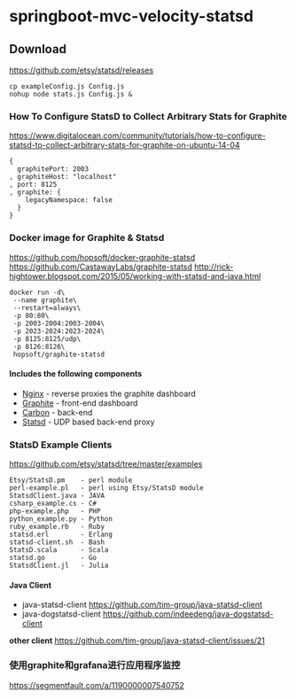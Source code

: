 # springboot-mvc-velocity-statsd

## Download
https://github.com/etsy/statsd/releases
```
cp exampleConfig.js Config.js
nohup node stats.js Config.js &
```

### How To Configure StatsD to Collect Arbitrary Stats for Graphite
https://www.digitalocean.com/community/tutorials/how-to-configure-statsd-to-collect-arbitrary-stats-for-graphite-on-ubuntu-14-04

```
{
  graphitePort: 2003
, graphiteHost: "localhost"
, port: 8125
, graphite: {
    legacyNamespace: false
  }
}
```

### Docker image for Graphite & Statsd
https://github.com/hopsoft/docker-graphite-statsd<br>
https://github.com/CastawayLabs/graphite-statsd
http://rick-hightower.blogspot.com/2015/05/working-with-statsd-and-java.html

```
docker run -d\
 --name graphite\
 --restart=always\
 -p 80:80\
 -p 2003-2004:2003-2004\
 -p 2023-2024:2023-2024\
 -p 8125:8125/udp\
 -p 8126:8126\
 hopsoft/graphite-statsd
```

#### Includes the following components

* [Nginx](http://nginx.org/) - reverse proxies the graphite dashboard
* [Graphite](http://graphite.readthedocs.org/en/latest/) - front-end dashboard
* [Carbon](http://graphite.readthedocs.org/en/latest/carbon-daemons.html) - back-end
* [Statsd](https://github.com/etsy/statsd/wiki) - UDP based back-end proxy

### StatsD Example Clients
https://github.com/etsy/statsd/tree/master/examples

```
Etsy/StatsD.pm    - perl module
perl-example.pl   - perl using Etsy/StatsD module
StatsdClient.java - JAVA
csharp_example.cs - C#
php-example.php   - PHP
python_example.py - Python
ruby_example.rb   - Ruby
statsd.erl        - Erlang
statsd-client.sh  - Bash
StatsD.scala      - Scala
statsd.go         - Go
StatsdClient.jl   - Julia
```

#### Java Client
* java-statsd-client
https://github.com/tim-group/java-statsd-client
* java-dogstatsd-client
https://github.com/indeedeng/java-dogstatsd-client

**other client**
https://github.com/tim-group/java-statsd-client/issues/21

### 使用graphite和grafana进行应用程序监控
https://segmentfault.com/a/1190000007540752